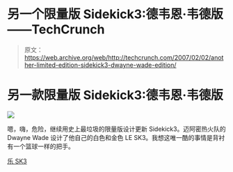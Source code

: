 # 另一个限量版 Sidekick3:德韦恩·韦德版——TechCrunch

> 原文：<https://web.archive.org/web/http://techcrunch.com/2007/02/02/another-limited-edition-sidekick3-dwayne-wade-edition/>

# 另一款限量版 Sidekick3:德韦恩·韦德版

![](img/ca4e08824e23161b3f42748335d757b9.png)

嗯，嗨，危险，继续用史上最垃圾的限量版设计更新 Sidekick3。迈阿密热火队的 Dwayne Wade 设计了他自己的白色和金色 LE SK3。我想这唯一酷的事情是背衬有一个篮球一样的把手。

[乐 SK3](https://web.archive.org/web/20210228045659/http://www.hiptop3.com/archives/the-d-wade-limited-edition-sidekick-3/)